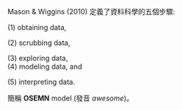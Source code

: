 Mason & Wiggins \(2010\)  定義了資料科學的五個步驟: 

\(1\) obtaining data, 

\(2\) scrubbing data, 

\(3\) exploring data,   
\(4\) modeling data, and 

\(5\) interpreting data. 

簡稱 **OSEMN** model \(發音 _awesome_\)。

